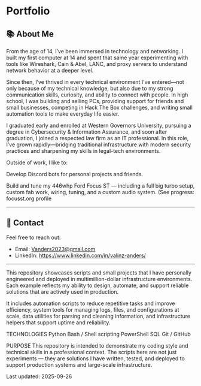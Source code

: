 # Portfolio
## 📚 About Me

From the age of 14, I’ve been immersed in technology and networking. I built my first computer at 14 and spent that same year experimenting with tools like Wireshark, Cain & Abel, LANC, and proxy servers to understand network behavior at a deeper level.

Since then, I’ve thrived in every technical environment I’ve entered—not only because of my technical knowledge, but also due to my strong communication skills, curiosity, and ability to connect with people. In high school, I was building and selling PCs, providing support for friends and small businesses, competing in Hack The Box challenges, and writing small automation tools to make everyday life easier.

I graduated early and enrolled at Western Governors University, pursuing a degree in Cybersecurity & Information Assurance, and soon after graduation, I joined a respected law firm as an IT professional. In this role, I’ve grown rapidly—bridging traditional infrastructure with modern security practices and sharpening my skills in legal-tech environments.

Outside of work, I like to:

Develop Discord bots for personal projects and friends.

Build and tune my 446whp Ford Focus ST — including a full big turbo setup, custom fab work, wiring, tuning, and a custom audio system. (See progress: focusst.org profile

---

## 📩 Contact

Feel free to reach out:
- Email: Vanders2023@gmail.com
- LinkedIn: https://www.linkedin.com/in/valinz-anders/

---

This repository showcases scripts and small projects that I have personally engineered and deployed in multimillion-dollar infrastructure environments. Each example reflects my ability to design, automate, and support reliable solutions that are actively used in production.

It includes automation scripts to reduce repetitive tasks and improve efficiency, system tools for managing logs, files, and configurations at scale, data utilities for parsing and cleaning information, and infrastructure helpers that support uptime and reliability.

TECHNOLOGIES
Python
Bash / Shell scripting
PowerShell
SQL
Git / GitHub


PURPOSE
This repository is intended to demonstrate my coding style and technical skills in a professional context. The scripts here are not just experiments — they are solutions I have written, tested, and deployed to support production systems and large-scale infrastructure.

Last updated: 2025-09-26
